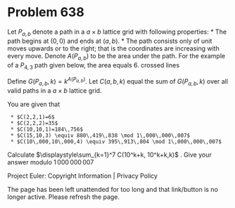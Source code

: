 #   Problem 638

   Let $P_{a,b}$ denote a path in a $a\times b$ lattice grid with following
   properties:
     * The path begins at $(0,0)$ and ends at $(a,b)$.
     * The path consists only of unit moves upwards or to the right; that is
       the coordinates are increasing with every move.
   Denote $A(P_{a,b})$ to be the area under the path. For the example of a
   $P_{4,3}$ path given below, the area equals 6.
   crossed lines

   Define $G(P_{a,b},k)=k^{A(P_{a,b})}$. Let $C(a,b,k)$ equal the sum of
   $G(P_{a,b},k)$ over all valid paths in a $a\times b$ lattice grid.

   You are given that

     * $C(2,2,1)=6$
     * $C(2,2,2)=35$
     * $C(10,10,1)=184\,756$
     * $C(15,10,3) \equiv 880\,419\,838 \mod 1\,000\,000\,007$
     * $C(10\,000,10\,000,4) \equiv 395\,913\,804 \mod 1\,000\,000\,007$
   Calculate $\displaystyle\sum_{k=1}^7 C(10^k+k, 10^k+k,k)$ . Give your
   answer modulo $1\,000\,000\,007$

   Project Euler: Copyright Information | Privacy Policy

   The page has been left unattended for too long and that link/button is no
   longer active. Please refresh the page.
